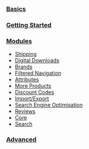 <h3><a href="/basics/">Basics</a></h3>

<h3><a href="/getting-started/">Getting Started</a></h3>

<h3><a href="/modules/">Modules</a></h3>

<ul>
<li><a href="/modules/shipping">Shipping</a></li>
<li><a href="/modules/digital-downloads">Digital Downloads</a></li>
<li><a href="/modules/brands">Brands</a></li>
<li><a href="/modules/filtered-navigation">Filtered Navigation</a></li>
<li><a href="/modules/attributes">Attributes</a></li>
<li><a href="/modules/more-products">More Products</a></li>
<li><a href="/modules/discount-codes">Discount Codes</a></li>
<li><a href="/modules/import-export">Import/Export</a></li>
<li><a href="/modules/search-engine-optimisation">Search Engine Optimisation</a></li>
<li><a href="/modules/reviews">Reviews</a></li>
<li><a href="/modules/core">Core</a></li>
<li><a href="/modules/search">Search</a></li>
</ul>

<h3><a href="/advanced/">Advanced</a></h3>
